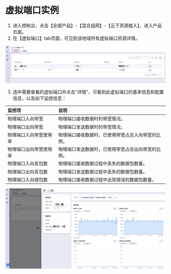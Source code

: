 # 虚拟端口实例

1. 进入控制台，点击【全部产品】-【混合组网】-【云下资源接入】，进入产品页面。
2. 在【虚拟端口】tab页面，可见到该地域所有虚拟端口资源详情。

![虚拟端口](/images/cpc1.png)

3. 选中需要查看的虚拟端口并点击“详情”，可看到此虚拟端口的基本信息和配置信息，以及如下监控信息：
   
| 监控项         | 说明                                             |
| :------------- | :----------------------------------------------- |
| 物理端口入向带宽      | 物理端口接收数据时的带宽情况。       |
| 物理端口出向带宽      | 物理端口发送数据时的带宽情况。                |
| 物理端口入向带宽使用率 | 物理端口接收数据时，已使用带宽占总入向带宽的比例。     |
| 物理端口出向带宽使用率 | 物理端口发送数据时，已使用带宽占总出向带宽的比例。               |
| 物理端口入向丢包数   | 物理端口接收数据过程中丢失的数据包数量。                 |
| 物理端口出向丢包数   | 物理端口发送数据过程中丢失的数据包数量。       |
| 物理端口入向错包数     | 物理端口接收数据过程中出现错误的数据包数量。       |

![虚拟端口](/images/cpc3.png)
